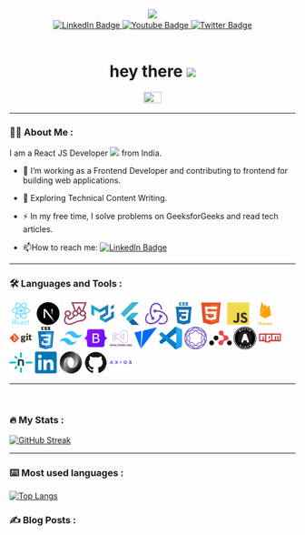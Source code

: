 <div id="header" align="center">
  <img src="https://media.giphy.com/media/M9gbBd9nbDrOTu1Mqx/giphy.gif" width="100"/>
</div>
 

<div id="badges" id="header" align="center">
  <a href="https://www.linkedin.com/in/sunny-raj-7b9bb2243">
    <img src="https://img.shields.io/badge/LinkedIn-blue?style=for-the-badge&logo=linkedin&logoColor=white" alt="LinkedIn Badge"/>
  </a>
  <a href="https://www.instagram.com/sunny_sharma8540/">
    <img src= "https://img.shields.io/badge/instagram-red?style=for-the-badge&logo=instagram&logoColor=white" alt="Youtube Badge"/>
  </a>
  <a href="https://x.com/SunnySh78379892">
    <img src="https://img.shields.io/badge/Twitter-blue?style=for-the-badge&logo=twitter&logoColor=white" alt="Twitter Badge"/>
  </a>
</div>
<div id="badges" align="center">
  <img src="https://komarev.com/ghpvc/?username=devsany&style=flat-square&color=blue" alt=""/>
</div>
<h1 align="center">
  hey there
  <img src="https://media.giphy.com/media/hvRJCLFzcasrR4ia7z/giphy.gif" width="30px"/>
</h1>
<div align="center">

  <img src="https://camo.githubusercontent.com/e5fa54ed7f0565161a4bc218715059dfcb4775d2e91829e6017d6ae92019994a/68747470733a2f2f6d796f63746f6361742e636f6d2f6173736574732f696d616765732f626173652d6f63746f6361742e737667" width="25%" height="25%"/>
</div>
 <hr>
 
### :woman_technologist: About Me :
I am a React JS Developer <img src="https://media.giphy.com/media/WUlplcMpOCEmTGBtBW/giphy.gif" width="30"> from India.
- :telescope: I’m working as a Frontend Developer and contributing to frontend for building web applications.

- :seedling: Exploring Technical Content Writing.

- :zap: In my free time, I solve problems on GeeksforGeeks and read tech articles.

- :mailbox:How to reach me:   <a href="https://www.linkedin.com/in/sunny-raj-7b9bb2243">
    <img src="https://img.shields.io/badge/LinkedIn-blue?style=for-the-badge&logo=linkedin&logoColor=white" alt="LinkedIn Badge"/>
  </a>
<hr>

### :hammer_and_wrench: Languages and Tools :
<div>
  <img src="https://github.com/devicons/devicon/blob/master/icons/react/react-original-wordmark.svg" title="React" alt="React" width="40" height="40"/>&nbsp;
  <img src="https://github.com/devicons/devicon/blob/master/icons/nextjs/nextjs-original.svg" title="NEXTJS" alt="NEXTJS" width="40" height="40"/>&nbsp;
  <img src="https://github.com/devicons/devicon/blob/master/icons/jest/jest-plain.svg" title="jest" alt="jest" width="40" height="40"/>&nbsp;
  <img src="https://github.com/devicons/devicon/blob/master/icons/materialui/materialui-original.svg" title="Material UI" alt="Material UI" width="40" height="40"/>&nbsp;
  <img src="https://github.com/devicons/devicon/blob/master/icons/flutter/flutter-original.svg" title="Flutter" alt="Flutter" width="40" height="40"/>&nbsp;
  <img src="https://github.com/devicons/devicon/blob/master/icons/redux/redux-original.svg" title="Redux" alt="Redux " width="40" height="40"/>&nbsp;
  <img src="https://github.com/devicons/devicon/blob/master/icons/css3/css3-plain-wordmark.svg"  title="CSS3" alt="CSS" width="40" height="40"/>&nbsp;
  <img src="https://github.com/devicons/devicon/blob/master/icons/html5/html5-original.svg" title="HTML5" alt="HTML" width="40" height="40"/>&nbsp;
  <img src="https://github.com/devicons/devicon/blob/master/icons/javascript/javascript-original.svg" title="JavaScript" alt="JavaScript" width="40" height="40"/>&nbsp;
  <img src="https://github.com/devicons/devicon/blob/master/icons/firebase/firebase-plain-wordmark.svg" title="Firebase" alt="Firebase" width="40" height="40"/>&nbsp;
  <img src="https://github.com/devicons/devicon/blob/master/icons/git/git-original-wordmark.svg" title="Git" **alt="Git" width="40" height="40"/>
  <img src="https://github.com/devicons/devicon/blob/master/icons/css3/css3-original-wordmark.svg" title="css3" **alt="Git" width="40" height="40"/>
  <img src="https://github.com/devicons/devicon/blob/master/icons/tailwindcss/tailwindcss-original.svg" title="tailwind" **alt="Git" width="40" height="40"/>
  <img src="https://github.com/devicons/devicon/blob/master/icons/bootstrap/bootstrap-original.svg" title="bootstrap" **alt="Git" width="40" height="40"/>
  <img src="https://github.com/devicons/devicon/blob/master/icons/visualstudio/visualstudio-line-wordmark.svg" title="visual Studio" **alt="Visual Studio" width="40" height="40"/>
  <img src="https://github.com/devicons/devicon/blob/master/icons/vite/vite-original.svg" title="vite" **alt="Vite" width="40" height="40"/>
  <img src="https://github.com/devicons/devicon/blob/master/icons/vscode/vscode-original.svg" title="VScode" **alt="VScode" width="40" height="40"/>
  <img src="https://github.com/devicons/devicon/blob/master/icons/reactnavigation/reactnavigation-original.svg" title="navigation" **alt="navigation" width="40" height="40"/>
  <img src="https://github.com/devicons/devicon/blob/master/icons/reactrouter/reactrouter-original.svg" title="reactRouter" **alt="reactRouter" width="40" height="40"/>
  <img src="https://github.com/devicons/devicon/blob/master/icons/oauth/oauth-plain.svg" title="oAuth" **alt="oAuth" width="40" height="40"/>
  <img src="https://github.com/devicons/devicon/blob/master/icons/npm/npm-original-wordmark.svg" title="npm" **alt="npm" width="40" height="40"/>
  <img src="https://github.com/devicons/devicon/blob/master/icons/netlify/netlify-original.svg" title="netlify" **alt="netlify" width="40" height="40"/>
  <img src="https://github.com/devicons/devicon/blob/master/icons/linkedin/linkedin-original.svg" title="linkedin" **alt="linkedin" width="40" height="40"/>
  <img src="https://github.com/devicons/devicon/blob/master/icons/json/json-original.svg" title="json" **alt="json" width="40" height="40"/>
  <img src="https://github.com/devicons/devicon/blob/master/icons/github/github-original.svg" title="github" **alt="github" width="40" height="40"/>
  <img src="https://github.com/devicons/devicon/blob/master/icons/axios/axios-plain-wordmark.svg" title="axios" **alt="axios" width="40" height="40"/>
</div>
<hr>

<br clear="both">



### :fire: My Stats :

 
[![GitHub Streak](https://github-readme-streak-stats.herokuapp.com?user=devsany&theme=prussian&hide_border=true&fire=EB5454&border=EB5454&stroke=EB5454)](https://git.io/streak-stats)

<hr>

### :keyboard: Most used languages :

[![Top Langs](https://github-readme-stats.vercel.app/api/top-langs/?username=devsany&layout=compact&theme=vision-friendly-dark)](https://github.com/anuraghazra/github-readme-stats)

### :writing_hand: Blog Posts :
 

